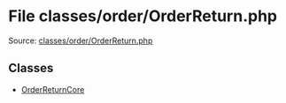 File classes/order/OrderReturn.php
=========

Source: [classes/order/OrderReturn.php](https://github.com/PrestaShop/PrestaShop/blob/1.5.0.5/classes/order/OrderReturn.php)


Classes
-------

* [OrderReturnCore](class.OrderReturnCore.md)

